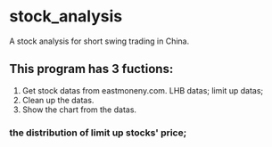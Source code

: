 # stock_analysis
A stock analysis for short swing trading in China.

## This program has 3 fuctions:
1. Get stock datas from eastmoneny.com.
  LHB datas;
  limit up datas;
2. Clean up the datas.
3. Show the chart from the datas.
### the distribution of limit up stocks' price;
  



